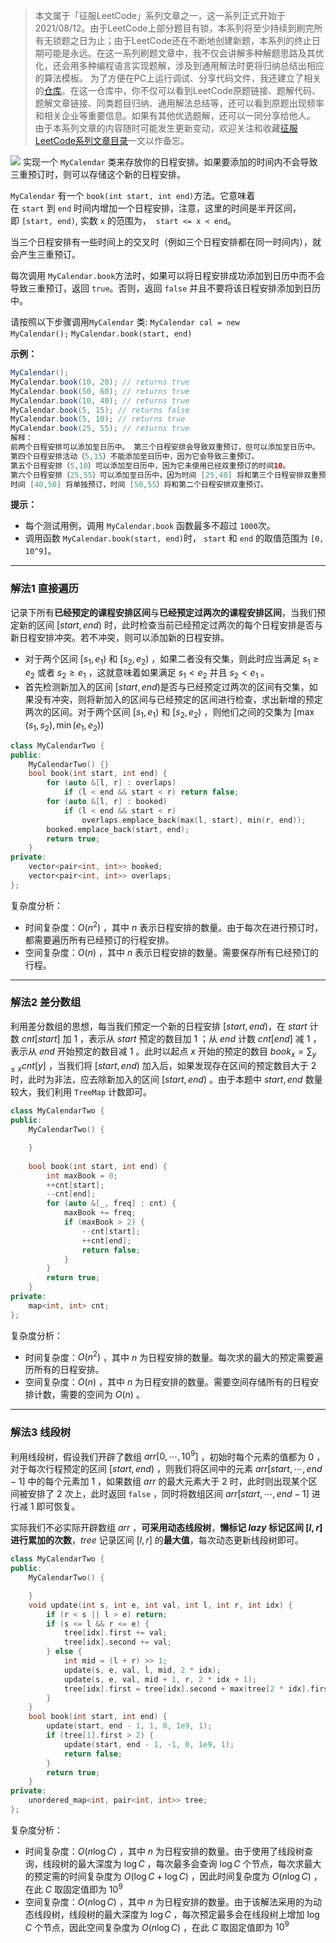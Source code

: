 > 本文属于「征服LeetCode」系列文章之一，这一系列正式开始于2021/08/12。由于LeetCode上部分题目有锁，本系列将至少持续到刷完所有无锁题之日为止；由于LeetCode还在不断地创建新题，本系列的终止日期可能是永远。在这一系列刷题文章中，我不仅会讲解多种解题思路及其优化，还会用多种编程语言实现题解，涉及到通用解法时更将归纳总结出相应的算法模板。
> <b></b>
> 为了方便在PC上运行调试、分享代码文件，我还建立了相关的[仓库](https://github.com/memcpy0/LeetCode-Conquest)。在这一仓库中，你不仅可以看到LeetCode原题链接、题解代码、题解文章链接、同类题目归纳、通用解法总结等，还可以看到原题出现频率和相关企业等重要信息。如果有其他优选题解，还可以一同分享给他人。
> <b></b>
> 由于本系列文章的内容随时可能发生更新变动，欢迎关注和收藏[征服LeetCode系列文章目录](https://memcpy0.blog.csdn.net/article/details/119656559)一文以作备忘。

![](https://image-1307616428.cos.ap-beijing.myqcloud.com/Obsidian/202309102022561.png)
实现一个 `MyCalendar` 类来存放你的日程安排。如果要添加的时间内不会导致三重预订时，则可以存储这个新的日程安排。

`MyCalendar` 有一个 `book(int start, int end)`方法。它意味着在 `start` 到 `end` 时间内增加一个日程安排，注意，这里的时间是半开区间，即 `[start, end)`, 实数 `x` 的范围为，  `start <= x < end`。

当三个日程安排有一些时间上的交叉时（例如三个日程安排都在同一时间内），就会产生三重预订。

每次调用 `MyCalendar.book`方法时，如果可以将日程安排成功添加到日历中而不会导致三重预订，返回 `true`。否则，返回 `false` 并且不要将该日程安排添加到日历中。

请按照以下步骤调用`MyCalendar` 类: `MyCalendar cal = new MyCalendar();` `MyCalendar.book(start, end)`

**示例：**
```java
MyCalendar();
MyCalendar.book(10, 20); // returns true
MyCalendar.book(50, 60); // returns true
MyCalendar.book(10, 40); // returns true
MyCalendar.book(5, 15); // returns false
MyCalendar.book(5, 10); // returns true
MyCalendar.book(25, 55); // returns true
解释：
前两个日程安排可以添加至日历中。 第三个日程安排会导致双重预订，但可以添加至日历中。
第四个日程安排活动（5,15）不能添加至日历中，因为它会导致三重预订。
第五个日程安排（5,10）可以添加至日历中，因为它未使用已经双重预订的时间10。
第六个日程安排（25,55）可以添加至日历中，因为时间 [25,40] 将和第三个日程安排双重预订；
时间 [40,50] 将单独预订，时间 [50,55）将和第二个日程安排双重预订。
```
**提示：**
- 每个测试用例，调用 `MyCalendar.book` 函数最多不超过 `1000`次。
- 调用函数 `MyCalendar.book(start, end)`时， `start` 和 `end` 的取值范围为 `[0, 10^9]`。

---
### 解法1 直接遍历
记录下所有**已经预定的课程安排区间**与**已经预定过两次的课程安排区间**，当我们预定新的区间 $[start, end)$ 时，此时检查当前已经预定过两次的每个日程安排是否与新日程安排冲突。若不冲突，则可以添加新的日程安排。
- 对于两个区间 $[s_1, e_1)$ 和 $[s_2, e_2)$ ，如果二者没有交集，则此时应当满足 $s_1 \ge e_2$ 或者 $s_2 \ge e_1$ ，这就意味着如果满足 $s_1 < e_2$ 并且 $s_2 < e_1$ 。
- 首先检测新加入的区间 $[start, end)$是否与已经预定过两次的区间有交集，如果没有冲突，则将新加入的区间与已经预定的区间进行检查，求出新增的预定两次的区间。对于两个区间 $[s_1, e_1)$ 和 $[s_2,e_2)$ ，则他们之间的交集为 $[\max(s_1,s_2), \min(e_1,e_2))$
​
```cpp
class MyCalendarTwo {
public:
    MyCalendarTwo() {}
    bool book(int start, int end) {
        for (auto &[l, r] : overlaps)
            if (l < end && start < r) return false;
        for (auto &[l, r] : booked)
            if (l < end && start < r)
                overlaps.emplace_back(max(l, start), min(r, end));
        booked.emplace_back(start, end);
        return true;
    }
private:
    vector<pair<int, int>> booked;
    vector<pair<int, int>> overlaps;
};
```
复杂度分析：
- 时间复杂度：$O(n^2)$ ，其中 $n$ 表示日程安排的数量。由于每次在进行预订时，都需要遍历所有已经预订的行程安排。
- 空间复杂度：$O(n)$ ，其中 $n$ 表示日程安排的数量。需要保存所有已经预订的行程。

---
### 解法2 差分数组
利用差分数组的思想，每当我们预定一个新的日程安排 $[start, end)$，在 $start$ 计数 $cnt[start]$ 加 $1$ ，表示从 $start$ 预定的数目加 $1$ ；从 $end$ 计数 $cnt[end]$ 减 $1$ ，表示从 $end$ 开始预定的数目减 $1$ 。此时以起点 $x$ 开始的预定的数目 $\textit{book}_x = \sum_{y \le x}\textit{cnt}[y]$ ，当我们将 $[start, end)$ 加入后，如果发现存在区间的预定数目大于 $2$ 时，此时为非法，应去除新加入的区间 $[start, end)$ 。由于本题中 $\textit{start}, \textit{end}$ 数量较大，我们利用 $\texttt{TreeMap}$ 计数即可。
```cpp
class MyCalendarTwo {
public:
    MyCalendarTwo() {

    }
    
    bool book(int start, int end) {
        int maxBook = 0;
        ++cnt[start];
        --cnt[end];
        for (auto &[_, freq] : cnt) {
            maxBook += freq;
            if (maxBook > 2) {
                --cnt[start];
                ++cnt[end];
                return false;
            }
        }
        return true;
    }
private:
    map<int, int> cnt;
};
```
复杂度分析：
- 时间复杂度：$O(n^2)$ ，其中 $n$ 为日程安排的数量。每次求的最大的预定需要遍历所有的日程安排。
- 空间复杂度：$O(n)$ ，其中 $n$ 为日程安排的数量。需要空间存储所有的日程安排计数，需要的空间为 $O(n)$ 。

---
### 解法3 线段树
利用线段树，假设我们开辟了数组 $\textit{arr}[0,\cdots, 10^9]$ ，初始时每个元素的值都为 $0$ ，对于每次行程预定的区间 $[start, end)$ ，则我们将区间中的元素 $\textit{arr}[\textit{start},\cdots,\textit{end}-1]$ 中的每个元素加 $1$ ，如果数组 $arr$ 的最大元素大于 $2$ 时，此时则出现某个区间被安排了 $2$ 次上，此时返回 $\texttt{false}$ ，同时将数组区间 $\textit{arr}[\textit{start},\cdots,\textit{end}-1]$ 进行减 $1$ 即可恢复。

实际我们不必实际开辟数组 $\textit{arr}$ ，**可采用动态线段树**，**懒标记 $\textit{lazy}$ 标记区间 $[l,r]$ 进行累加的次数**，$\textit{tree}$ 记录区间 $[l,r]$ 的**最大值**，每次动态更新线段树即可。
```cpp
class MyCalendarTwo {
public:
    MyCalendarTwo() {

    }
    void update(int s, int e, int val, int l, int r, int idx) {
        if (r < s || l > e) return;
        if (s <= l && r <= e) {
            tree[idx].first += val;
            tree[idx].second += val;
        } else {
            int mid = (l + r) >> 1;
            update(s, e, val, l, mid, 2 * idx);
            update(s, e, val, mid + 1, r, 2 * idx + 1);
            tree[idx].first = tree[idx].second + max(tree[2 * idx].first, tree[2 * idx + 1].first);
        }
    }    
    bool book(int start, int end) {
        update(start, end - 1, 1, 0, 1e9, 1);
        if (tree[1].first > 2) {
            update(start, end - 1, -1, 0, 1e9, 1);
            return false;
        }
        return true;
    }
private:
    unordered_map<int, pair<int, int>> tree;
};
```
复杂度分析：
- 时间复杂度：$O(n \log C)$ ，其中 $n$ 为日程安排的数量。由于使用了线段树查询，线段树的最大深度为 $\log C$ ，每次最多会查询 $\log C$ 个节点，每次求最大的预定需的时间复杂度为 $O(\log C + \log C)$ ，因此时间复杂度为 $O(n \log C)$ ，在此 $C$ 取固定值即为 $10^9$ 
- 空间复杂度：$O(n \log C)$ ，其中 $n$ 为日程安排的数量。由于该解法采用的为动态线段树，线段树的最大深度为 $\log C$ ，每次预定最多会在线段树上增加 $\log C$ 个节点，因此空间复杂度为 $O(n \log C)$ ，在此 $C$ 取固定值即为 $10^9$ 
 